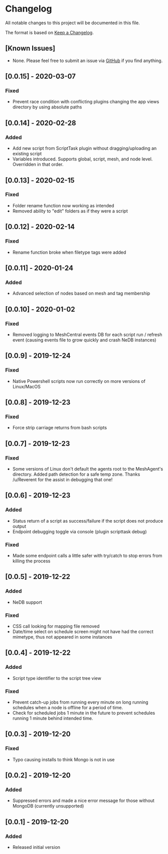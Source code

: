 # Changelog
All notable changes to this project will be documented in this file.

The format is based on [Keep a Changelog](https://keepachangelog.com/en/1.0.0/).

## [Known Issues]
- None. Please feel free to submit an issue via [GitHub](https://github.com/ryanblenis/MeshCentral-ScriptTask) if you find anything.

## [0.0.15] - 2020-03-07
### Fixed
- Prevent race condition with conflicting plugins changing the app views directory by using absolute paths

## [0.0.14] - 2020-02-28
### Added
- Add new script from ScriptTask plugin without dragging/uploading an existing script
- Variables introduced. Supports global, script, mesh, and node level. Overridden in that order.

## [0.0.13] - 2020-02-15
### Fixed
- Folder rename function now working as intended
- Removed ability to "edit" folders as if they were a script

## [0.0.12] - 2020-02-14
### Fixed
- Rename function broke when filetype tags were added

## [0.0.11] - 2020-01-24
### Added
- Advanced selection of nodes based on mesh and tag membership

## [0.0.10] - 2020-01-02
### Fixed
- Removed logging to MeshCentral events DB for each script run / refresh event (causing events file to grow quickly and crash NeDB instances)

## [0.0.9] - 2019-12-24
### Fixed
- Native Powershell scripts now run correctly on more versions of Linux/MacOS

## [0.0.8] - 2019-12-23
### Fixed
- Force strip carriage returns from bash scripts

## [0.0.7] - 2019-12-23
### Fixed
- Some versions of Linux don't default the agents root to the MeshAgent's directory. Added path detection for a safe temp zone. Thanks /u/Reverent for the assist in debugging that one!

## [0.0.6] - 2019-12-23
### Added
- Status return of a script as success/failure if the script does not produce output
- Endpoint debugging toggle via console (plugin scripttask debug)
### Fixed
- Made some endpoint calls a little safer with try/catch to stop errors from killing the process

## [0.0.5] - 2019-12-22
### Added
- NeDB support
### Fixed
- CSS call looking for mapping file removed
- Date/time select on schedule screen might not have had the correct mimetype, thus not appeared in some instances

## [0.0.4] - 2019-12-22
### Added
- Script type identifier to the script tree view
### Fixed
- Prevent catch-up jobs from running every minute on long running schedules when a node is offline for a period of time.
- Check for scheduled jobs 1 minute in the future to prevent schedules running 1 minute behind intended time.

## [0.0.3] - 2019-12-20
### Fixed
- Typo causing installs to think Mongo is not in use

## [0.0.2] - 2019-12-20
### Added
- Suppressed errors and made a nice error message for those without MongoDB (currently unsupported)

## [0.0.1] - 2019-12-20
### Added
- Released initial version
